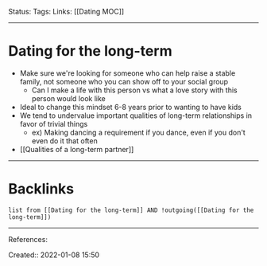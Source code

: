 Status: 
Tags: 
Links: [[Dating MOC]]
___
# Dating for the long-term
- Make sure we're looking for someone who can help raise a stable family, not someone who you can show off to your social group
	- Can I make a life with this person vs what a love story with this person would look like
- Ideal to change this mindset 6-8 years prior to wanting to have kids
- We tend to undervalue important qualities of long-term relationships in favor of trivial things
	- ex) Making dancing a requirement if you dance, even if you don't even do it that often
- [[Qualities of a long-term partner]]
___
# Backlinks
```dataview
list from [[Dating for the long-term]] AND !outgoing([[Dating for the long-term]])
```
___
References:

Created:: 2022-01-08 15:50
